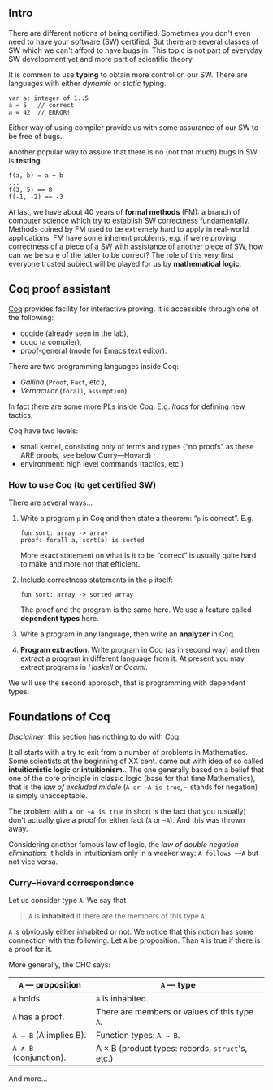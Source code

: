 ## Intro

There are different notions of being certified. Sometimes you don't even need
to have your software (SW) certified. But there are several classes of 
SW which we can't afford to
have bugs in. This topic is not part of everyday SW development yet
and more part of scientific theory.

It is common to use **typing** to obtain more control on our SW. There are 
languages with either _dynamic_ or _static_ typing.

    var a: integer of 1..5
    a = 5   // correct
    a = 42  // ERROR!

Either way of using compiler provide us with some assurance of our SW to be free
of bugs.

Another popular way to assure that there is no (not that much) bugs in SW is
**testing**.
    
    f(a, b) = a + b
    ...
    f(3, 5) == 8
    f(-1, -2) == -3

At last, we have about 40 years of **formal methods** (FM): a branch of computer
science which try to establish SW correctness fundamentally. Methods coined by
FM used to be extremely hard to apply in real-world applications. FM have some 
inherent problems, e.g. if we're proving correctness of a piece of a SW with
assistance of another piece of SW, how can we be sure of the latter to be 
correct? The role of this very first everyone trusted subject will be played for
us by **mathematical logic**.

## Coq proof assistant

[Coq](http://coq.inria.fr/) provides facility for interactive proving. It is 
accessible through one of the following:

*   coqide (already seen in the lab),
*   coqc (a compiler),
*   proof-general (mode for Emacs text editor).

There are two programming languages inside Coq:

*   _Gallina_ (`Proof`, `Fact`, etc.), 
*   _Vernacular_ (`forall`, `assumption`).

In fact there are some more PLs inside Coq. E.g. _ltacs_ for defining new tactics.

Coq have two levels:

*   small kernel, consisting only of terms and types
    (“no proofs” as these ARE proofs, see below Curry—Hovard) ;
*   environment: high level commands (tactics, etc.)

### How to use Coq (to get certified SW)

There are several ways…

1.  Write a program `p` in Coq and then state a theorem: “`p` is correct”. E.g.
    
        fun sort: array -> array
        proof: forall a, sort(a) is sorted
        
    More exact statement on what is it to be “correct” is usually quite
    hard to make and more not that efficient. 
    
2.  Include correctness statements in the `p` itself:

        fun sort: array -> sorted array
        
    The proof and the program is the same here. We use a feature called
    **dependent types** here.
    
3.  Write a program in any language, then write an **analyzer** in Coq.

4.  **Program extraction**. Write program in Coq (as in second way) and then
    extract a program in different language from it. At present you may 
    extract programs in _Haskell_ or _Ocaml_.

We will use the second approach, that is programming with dependent types.

## Foundations of Coq

_Disclaimer_: this section has nothing to do with Coq.

It all starts with a try to exit from a number of problems in Mathematics.
Some scientists at the beginning of XX cent. came out with idea of so called
**intuitionistic logic** or **intuitionism.**. The one generally based on a 
belief that one of the core principle in classic logic (base for that time 
Mathematics), that is the _law of excluded middle_ (`A or ~A is true`, `~` 
stands for negation) is simply unacceptable.

The problem with `A or ~A is true` in short is the 
fact that you (usually) don't actually give a proof for either fact (`A` or
`~A`). And this was thrown away.

Considering another famous law of logic, the 
_law of double negation elimination_: it holds in intuitionism only in a weaker
way: `A follows ~~A` but not vice versa.

### Curry–Hovard correspondence

Let us consider type `A`. We say that

> `A` is **inhabited** if there are the members of this type `A`.

`A` is obviously either inhabited or not. We notice that this notion has some 
connection with the following. Let `A` be proposition. Than `A` is true if there 
is a proof for it.

More generally, the CHC says:

`A` — proposition       |     `A` — type
------------------------|-------------------------------------------------
`A` holds.              | `A` is inhabited.
`A` has a proof.        | There are members or values of this type `A`.
`A → B` (A implies B).  | Function types: `A → B`.
`A ∧ B` (conjunction).  | A × B (product types: records, `struct`'s, etc.)

And more…



